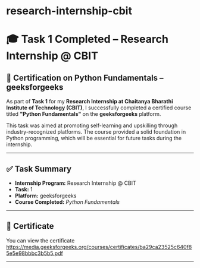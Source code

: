 # research-internship-cbit
# 🎓 Task 1 Completed – Research Internship @ CBIT

## 📘 Certification on Python Fundamentals – geeksforgeeks

As part of **Task 1** for my **Research Internship at Chaitanya Bharathi Institute of Technology (CBIT)**, I successfully completed a certified course titled **"Python Fundamentals"** on the **geeksforgeeks** platform.

This task was aimed at promoting self-learning and upskilling through industry-recognized platforms. The course provided a solid foundation in Python programming, which will be essential for future tasks during the internship.

---

## ✅ Task Summary

- **Internship Program:** Research Internship @ CBIT  
- **Task:** 1   
- **Platform:** geeksforgeeks
- **Course Completed:** *Python Fundamentals*  

---

## 📜 Certificate

You can view the certificate https://media.geeksforgeeks.org/courses/certificates/ba29ca23525c640f85e5e98bbbc3b5b5.pdf

---
